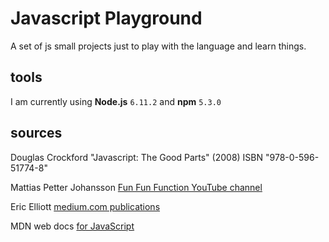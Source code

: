 # Javascript Playground

A set of js small projects just to play with the language and learn things.

## tools

I am currently using **Node.js** `6.11.2` and **npm** `5.3.0`

## sources

Douglas Crockford "Javascript: The Good Parts" (2008) ISBN "978-0-596-51774-8"

Mattias Petter Johansson [Fun Fun Function YouTube channel](https://www.youtube.com/channel/UCO1cgjhGzsSYb1rsB4bFe4Q)

Eric Elliott [medium.com publications](https://medium.com/@_ericelliott)

MDN web docs [for JavaScript](https://developer.mozilla.org/en-US/docs/Web/JavaScript)
